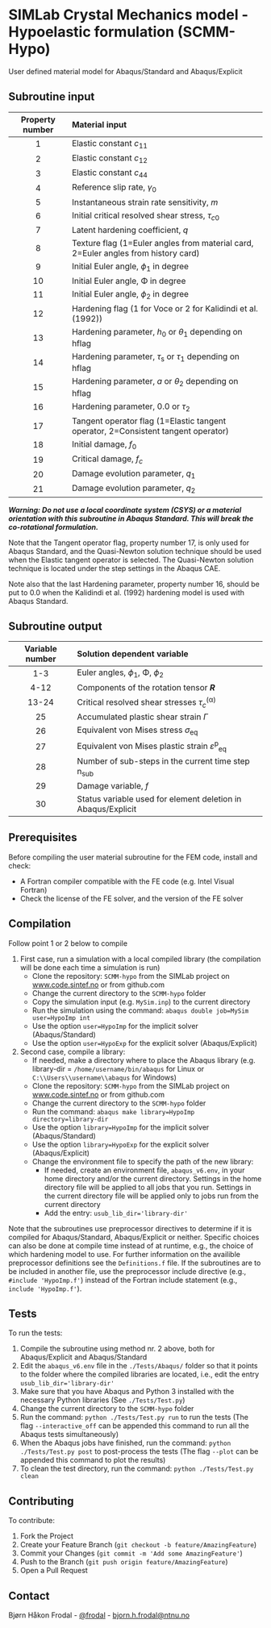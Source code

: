 # SIMLab Crystal Mechanics model - Hypoelastic formulation (SCMM-Hypo)

User defined material model for Abaqus/Standard and Abaqus/Explicit

## Subroutine input

| Property number | Material input                                                                     |
|:---------------:|:---------------------------------------------------------------------------------- |
|               1 | Elastic constant *c*<sub>11</sub>                                                  |
|               2 | Elastic constant *c*<sub>12</sub>                                                  |
|               3 | Elastic constant *c*<sub>44</sub>                                                  |
|               4 | Reference slip rate, *γ*<sub>0</sub>                                               |
|               5 | Instantaneous strain rate sensitivity, *m*                                         |
|               6 | Initial critical resolved shear stress, *τ*<sub>*c*0</sub>                         |
|               7 | Latent hardening coefficient, *q*                                                  |
|               8 | Texture flag (1=Euler angles from material card, 2=Euler angles from history card) |
|               9 | Initial Euler angle, *ϕ*<sub>1</sub> in degree                                     |
|              10 | Initial Euler angle, Φ in degree                                                   |
|              11 | Initial Euler angle, *ϕ*<sub>2</sub> in degree                                     |
|              12 | Hardening flag (1 for Voce or 2 for Kalidindi et al. (1992))                       |
|              13 | Hardening parameter, *h*<sub>0</sub> or *θ*<sub>1</sub> depending on hflag         |
|              14 | Hardening parameter, *τ*<sub>s</sub> or *τ*<sub>1</sub> depending on hflag         |
|              15 | Hardening parameter, *a* or *θ*<sub>2</sub> depending on hflag                     |
|              16 | Hardening parameter, 0.0 or *τ*<sub>2</sub>                                        |
|              17 | Tangent operator flag (1=Elastic tangent operator, 2=Consistent tangent operator)  |
|              18 | Initial damage, *f*<sub>0</sub>                                                    |
|              19 | Critical damage, *f*<sub>*c*</sub>                                                 |
|              20 | Damage evolution parameter, *q*<sub>1</sub>                                        |
|              21 | Damage evolution parameter, *q*<sub>2</sub>                                        |

***Warning: Do not use a local coordinate system (CSYS) or a material orientation with this subroutine in Abaqus Standard. This will break the co-rotational formulation.***

Note that the Tangent operator flag, property number 17, is only used for Abaqus Standard,
and the Quasi-Newton solution technique should be used when the Elastic tangent operator is
selected. The Quasi-Newton solution technique is located under the step settings in the Abaqus
CAE.

Note also that the last Hardening parameter, property number 16, should be put to 0.0 when
the Kalidindi et al. (1992) hardening model is used with Abaqus Standard.

## Subroutine output

| Variable number | Solution dependent variable                                      |
|:---------------:|:---------------------------------------------------------------- |
|             1-3 | Euler angles, *ϕ*<sub>1</sub>, Φ, *ϕ*<sub>2</sub>                |
|            4-12 | Components of the rotation tensor ***R***                        |
|           13-24 | Critical resolved shear stresses *τ*<sub>*c*</sub><sup>(α)</sup> |
|              25 | Accumulated plastic shear strain *Γ*                             |
|              26 | Equivalent von Mises stress *σ*<sub>eq</sub>                     |
|              27 | Equivalent von Mises plastic strain *ε*<sup>p</sup><sub>eq</sub> |
|              28 | Number of sub-steps in the current time step n<sub>sub</sub>     |
|              29 | Damage variable, *f*                                             |
|              30 | Status variable used for element deletion in Abaqus/Explicit     |

## Prerequisites

Before compiling the user material subroutine for the FEM code, install and check:

- A Fortran compiler compatible with the FE code (e.g. Intel Visual Fortran)
- Check the license of the FE solver, and the version of the FE solver

## Compilation

Follow point 1 or 2 below to compile

1. First case, run a simulation with a local compiled library (the compilation will be done each time a simulation is run)
    - Clone the repository: `SCMM-hypo` from the SIMLab project on www.code.sintef.no or from github.com
    - Change the current directory to the `SCMM-hypo` folder
    - Copy the simulation input (e.g. `MySim.inp`) to the current directory
    - Run the simulation using the command: `abaqus double job=MySim user=HypoImp int`
    - Use the option `user=HypoImp` for the implicit solver (Abaqus/Standard)
    - Use the option `user=HypoExp` for the explicit solver (Abaqus/Explicit)
2. Second case, compile a library:
    - If needed, make a directory where to place the Abaqus library (e.g. library-dir = `/home/username/bin/abaqus` for Linux or `C:\\Users\\username\\abaqus` for Windows)
    - Clone the repository: `SCMM-hypo` from the SIMLab project on www.code.sintef.no or from github.com
    - Change the current directory to the `SCMM-hypo` folder
    - Run the command: `abaqus make library=HypoImp directory=library-dir`
    - Use the option `library=HypoImp` for the implicit solver (Abaqus/Standard)
    - Use the option `library=HypoExp` for the explicit solver (Abaqus/Explicit)
    - Change the environment file to specify the path of the new library:
      - If needed, create an environment file, `abaqus_v6.env`, in your home directory and/or the current directory. Settings in the home directory file will be applied to all jobs that you run. Settings in the current directory file will be applied only to jobs run from the current directory
      - Add the entry: `usub_lib_dir='library-dir'`

Note that the subroutines use preprocessor directives to determine if it is compiled for Abaqus/Standard, Abaqus/Explicit or neither. Specific choices can also be done at compile time instead of at runtime, e.g., the choice of which hardening model to use. For further information on the availible preprocessor definitions see the `Definitions.f` file. If the subroutines are to be included in another file, use the preprocessor include directive (e.g., `#include 'HypoImp.f'`) instead of the Fortran include statement (e.g., `include 'HypoImp.f'`).

## Tests

To run the tests:

1. Compile the subroutine using method nr. 2 above, both for Abaqus/Explicit and Abaqus/Standard
2. Edit the `abaqus_v6.env` file in the `./Tests/Abaqus/` folder so that it points to the folder where the compiled libraries are located, i.e., edit the entry `usub_lib_dir='library-dir'`
3. Make sure that you have Abaqus and Python 3 installed with the necessary Python libraries (See `./Tests/Test.py`)
4. Change the current directory to the `SCMM-hypo` folder
5. Run the command: `python ./Tests/Test.py run` to run the tests (The flag `--interactive_off` can be appended this command to run all the Abaqus tests simultaneously)
6. When the Abaqus jobs have finished, run the command: `python ./Tests/Test.py post` to post-process the tests (The flag `--plot` can be appended this command to plot the results)
7. To clean the test directory, run the command: `python ./Tests/Test.py clean`

## Contributing

To contribute:

1. Fork the Project
2. Create your Feature Branch (`git checkout -b feature/AmazingFeature`)
3. Commit your Changes (`git commit -m 'Add some AmazingFeature'`)
4. Push to the Branch (`git push origin feature/AmazingFeature`)
5. Open a Pull Request

## Contact

Bjørn Håkon Frodal - [@frodal](https://github.com/frodal) - bjorn.h.frodal@ntnu.no
